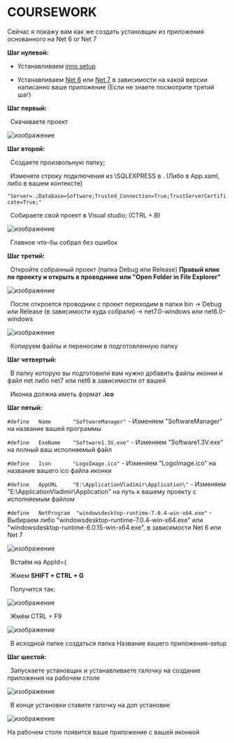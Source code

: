 # COURSEWORK
Сейчас я покажу вам как же создать установщик из приложения основанного на Net 6 or Net 7

__Шаг нулевой:__

  + Устанавливаем [inno setup](https://jrsoftware.org/download.php/is.exe)
  
  + Устанавливаем [Net 6](https://dotnet.microsoft.com/en-us/download/dotnet/thank-you/runtime-desktop-6.0.15-windows-x64-installer) или [Net 7](https://dotnet.microsoft.com/en-us/download/dotnet/thank-you/runtime-desktop-7.0.4-windows-x64-installer) в зависимости на какой версии написанно ваше приложение (Если не знаете посмотрите третий шаг)

__Шаг первый:__
  
  &ensp;Скачиваете проект
  
  ![изображение](https://user-images.githubusercontent.com/81241072/229248216-4fe9572f-b772-45cb-84bf-8c14e9c7910e.png)

__Шаг второй:__
  
  &ensp;Создаете произвольную папку;
  
  &ensp;Изменяте строку подключения из \\SQLEXPRESS в . (Либо в App.xaml, либо в вашем контексте)
  
  `"Server=.;Database=Software;Trusted_Connection=True;TrustServerCertificate=True;"`
  
  &ensp;Собираете свой проект в Visual studio; (CTRL + B)
  
  ![изображение](https://user-images.githubusercontent.com/81241072/229248635-6f8afbf7-5320-488a-938b-3ebdb50f547a.png)
  
  &ensp;Главное что-бы собрал без ошибок

__Шаг третий:__
  
  &ensp;Откройте собранный проект (папка Debug или Release) __Правый клик по проекту и открыть в проводнике или "Open Folder in File Explorer"__
  
  ![изображение](https://user-images.githubusercontent.com/81241072/229249497-5eb31af8-63fa-421a-8044-8db7cb195753.png)
  
  &ensp;После откроется проводник с проект переходим в папки bin -> Debug или Release (в зависимости куда собрали) -> net7.0-windows или net6.0-windows
  
  ![изображение](https://user-images.githubusercontent.com/81241072/229249682-7fce54f6-96dd-46f6-b65d-aec786357b4d.png)

  &ensp;Копируем файлы и переносим в подготовленную папку

__Шаг четвертый:__
  
  &ensp;В папку которую вы подготовили вам нужно добавить файлы иконки и файл net либо net7 или net6 в зависимости от вашей
  
  &ensp;Иконка должна иметь формат **.ico**

__Шаг пятый:__

  `#define   Name       "SoftwareManager"` - Изменяем "SoftwareManager" на название вашей программы
  
  `#define   ExeName    "Software1.3V.exe"` - Изменяем "Software1.3V.exe" на полный ваш исполняемый файл
  
  `#define   Icon       "LogoImage.ico"` - Изменяем "LogoImage.ico" на название вашего ico файла иконки
  
  `#define   AppURL     "E:\ApplicationVladimir\Application\"` - Изменяем "E:\ApplicationVladimir\Application\" на путь к вашему проекту с исполняемым файлом
  
  `#define   NetProgram  "windowsdesktop-runtime-7.0.4-win-x64.exe"` - Выбираем либо "windowsdesktop-runtime-7.0.4-win-x64.exe" или "windowsdesktop-runtime-6.0.15-win-x64.exe", в зависимости Net 6 или Net 7
  
  ![изображение](https://user-images.githubusercontent.com/81241072/229251347-47359d60-fae8-419e-8449-c186bef6ebfa.png)
  
  &ensp;Встаём на AppId={
  
  &ensp;Жмем **SHIFT + CTRL + G**
  
  &ensp;Получится так:
  
  ![изображение](https://user-images.githubusercontent.com/81241072/229251501-193c59b8-d878-4be5-913c-44c8d42e9904.png)

  &ensp;Жмём CTRL + F9
  
  ![изображение](https://user-images.githubusercontent.com/81241072/229252184-ccbed568-90a7-496a-b400-bd6cb288d223.png)

  &ensp;В исходной папке создаться папка Название вашего приложения-setup
  
__Шаг шестой:__
  
  &ensp;Запускаете установщик и устанавливаете галочку на создание приложения на рабочем столе 
  
  ![изображение](https://user-images.githubusercontent.com/81241072/229254690-4b05b1e9-95ca-4d7a-acc0-40027a303cb4.png)
  
  &ensp;В конце установки ставите галочку на доп установке
  
  ![изображение](https://user-images.githubusercontent.com/81241072/229254596-571498a8-c920-4efe-99b1-65def4959f02.png)
  
На рабочем столе появится ваше приложение с вашей иконкой

